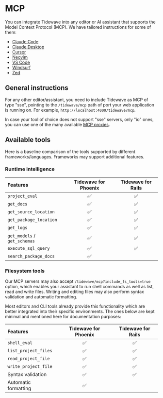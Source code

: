 # MCP

You can integrate Tidewave into any editor or AI assistant that supports the Model Context Protocol (MCP). We have tailored instructions for some of them:

  * [Claude Code](claude.md)
  * [Claude Desktop](claude_code.md)
  * [Cursor](cursor.md)
  * [Neovim](neovim.md)
  * [VS Code](vscode.md)
  * [Windsurf](windsurf.md)
  * [Zed](zed.md)

## General instructions

For any other editor/assistant, you need to include Tidewave as MCP of type "sse", pointing to the `/tidewave/mcp` path of port your web application is running on. For example, `http://localhost:4000/tidewave/mcp`.

In case your tool of choice does not support "sse" servers, only "io" ones, you can use one of the many available [MCP proxies](../guides/mcp_proxy.md).

## Available tools

Here is a baseline comparison of the tools supported by different frameworks/languages. Frameworks may support additional features.

### Runtime intelligence

| Features                     | Tidewave for Phoenix | Tidewave for Rails |
| :--------------------------- | :------------------: | :----------------: |
| `project_eval`               | ✅                    | ✅                 |
| `get_docs`                   | ✅                    | ✅                 |
| `get_source_location`        | ✅                    | ✅                 |
| `get_package_location`       | ✅                    | ✅                 |
| `get_logs`                   | ✅                    | ✅                 |
| `get_models` / `get_schemas` | ✅                    | ✅                 |
| `execute_sql_query`          | ✅                    | ✅                 |
| `search_package_docs`        | ✅                    |                   |

### Filesystem tools

Our MCP servers may also accept `/tidewave/mcp?include_fs_tools=true` option,
which enables your assistant to run shell commands as well as list, read and write
files. Writing and editing files may also perform syntax validation and automatic
formatting.

Most editors and CLI tools already provide this functionality which are better
integrated into their specific environments. The ones below are kept minimal
and mentioned here for documentation purposes:

| Features                   | Tidewave for Phoenix | Tidewave for Rails |
| :------------------------- | :------------------: | :----------------: |
| `shell_eval`               | ✅                    | ✅                 |
| `list_project_files`       | ✅                    | ✅                 |
| `read_project_file`        | ✅                    | ✅                 |
| `write_project_file`       | ✅                    | ✅                 |
| Syntax validation          | ✅                    | ✅                 |
| Automatic formatting       | ✅                    |                   |
